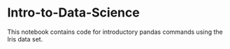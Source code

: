 # Intro-to-Data-Science

This notebook contains code for introductory pandas commands using the Iris data set. 
